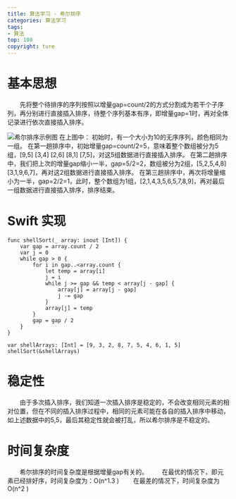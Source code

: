 ```yaml
---
title: 算法学习 - 希尔排序
categories: 算法学习
tags:
- 算法
top: 100
copyright: ture
---
```


# 基本思想
&emsp;&emsp;先将整个待排序的序列按照以增量gap=count/2的方式分割成为若干个子序列，再分别进行直接插入排序，待整个序列基本有序，即增量gap=1时，再对全体记录进行依次直接插入排序。
<!-- more -->
![](http://pz1livcqe.bkt.clouddn.com/shell_sort.jpg '希尔排序示例图')
在上图中：
初始时，有一个大小为10的无序序列，颜色相同为一组。
在第一趟排序中，初始增量gap=count/2=5，意味着整个数组被分为5组，[9,5] [3,4] [2,6] [8,1] [7,5]，对这5组数据进行直接插入排序。
在第二趟排序中，我们把上次的增量gap缩小一半，gap=5/2=2，数组被分为2组，[5,2,5,4,8] [3,1,9,6,7]，再对这2组数据进行直接插入排序。
在第三趟排序中，再次将增量缩小为一半，gap=2/2=1，此时，整个数组为1组，[2,1,4,3,5,6,5,7,8,9]，再对最后一组数据进行直接插入排序，排序结束。

# Swift 实现
```
func shellSort(_ array: inout [Int]) {
    var gap = array.count / 2
    var j = 0
    while gap > 0 {
        for i in gap..<array.count {
            let temp = array[i]
            j = i
            while j >= gap && temp < array[j - gap] {
                array[j] = array[j - gap]
                j -= gap
            }
            array[j] = temp
        }
        gap = gap / 2
    }
}

var shellArrays: [Int] = [9, 3, 2, 8, 7, 5, 4, 6, 1, 5]
shellSort(&shellArrays)
```

# 稳定性
&emsp;&emsp;由于多次插入排序，我们知道一次插入排序是稳定的，不会改变相同元素的相对位置，但在不同的插入排序过程中，相同的元素可能在各自的插入排序中移动，如上述数据中的5,5，最后其稳定性就会被打乱，所以希尔排序是不稳定的。

# 时间复杂度
&emsp;&emsp;希尔排序的时间复杂度是根据增量gap有关的。
&emsp;&emsp;在最优的情况下，即元素已经排好序，时间复杂度为：O(n^1.3 )
&emsp;&emsp;在最差的情况下，时间复杂度为O(n^2 )